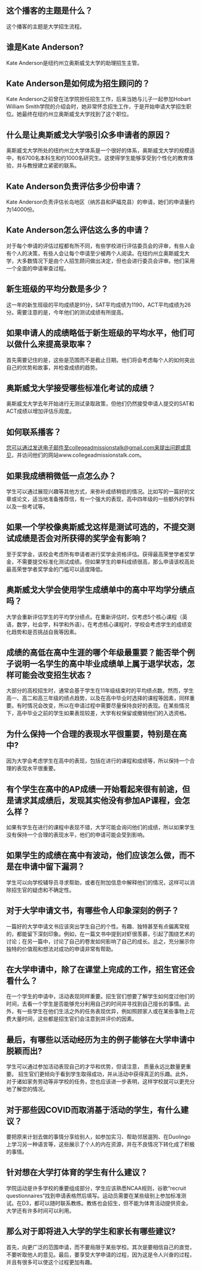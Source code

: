 
## 这个播客的主题是什么？

这个播客的主题是大学招生流程。


## 谁是Kate Anderson?

Kate Anderson是纽约州立奥斯威戈大学的助理招生主管。


## Kate Anderson是如何成为招生顾问的？

Kate Anderson之前曾在法学院担任招生工作，后来当她与儿子一起参加Hobart William Smith学院的介绍会时，她非常怀念招生工作，于是开始申请大学招生职位。她最终在纽约州立奥斯威戈大学找到了这个职位。


## 什么是让奥斯威戈大学吸引众多申请者的原因？

奥斯威戈大学所处的纽约州立大学体系是一个很好的体系，奥斯威戈大学的规模适中，有6700名本科生和约1000名研究生。这使得学生能够享受到个性化的教育体验，并与教授建立紧密的联系。


## Kate Anderson负责评估多少份申请？

Kate Anderson负责评估长岛地区（纳苏县和萨福克县）的申请，她们的申请量约为14000份。


## Kate Anderson怎么评估这么多的申请？

对于每个申请的评估过程都有所不同，有些学校进行评估委员会的评审，有些人会有个人的决策，有些人会让每个申请至少被两个人阅读。在纽约州立奥斯威戈大学，大多数情况下是由个人招生顾问做出决定，但也会进行委员会评审。他们采用一个全面的申请审查过程。


## 新生班级的平均分数是多少？

这一年的新生班级的平均成绩是91分，SAT平均成绩为1190，ACT平均成绩为26分。需要注意的是，今年他们的测试成绩有所提高。


## 如果申请人的成绩略低于新生班级的平均水平，他们可以做什么来提高录取率？

首先需要记住的是，这些是范围而不是截止日期。他们将会考虑每个人的如何突出自己的优势和故事，并检查成绩的趋势。


## 奥斯威戈大学接受哪些标准化考试的成绩？

奥斯威戈大学去年开始进行无测试录取政策，但他们仍然接受申请人提交的SAT和ACT成绩以增加评估乐观度。


## 如何联系播客？

您可以通过发送电子邮件至collegeadmissionstalk@gmail.com来提出问题或意见，并访问他们的网站www.collegeadmissionstalk.com。


## 如果我成绩稍微低一点怎么办？


学生可以通过展现兴趣等其他方式，来弥补成绩稍低的情况。比如写的一篇好的文章或论文，适当地准备推荐信，有一个强大的表现，高中四年级的一些额外的学科以及一些考试等。


## 如果一个学校像奥斯威戈这样是测试可选的，不提交测试成绩是否会对所获得的奖学金有影响？


至于奖学金，该校会考虑所有申请者进行奖学金资格评估。获得最高荣誉学者奖学金，不需要提交标准化测试成绩。但如果学生的单科成绩很高，那么申请该校高处最高荣誉学者奖学金的门槛可以适度降低。


## 奥斯威戈大学会使用学生成绩单中的高中平均学分绩点吗？


大学会重新评估学生的平均学分绩点。在重新评估时，仅考虑5个核心课程（英语，数学，社会学，科学和外语）。在考虑核心课程时，学校会考虑学生的成绩变化趋势和是否挑战自我等因素。


## 成绩的高低在高中生涯的哪个年级最重要？能否举个例子说明一名学生的高中毕业成绩单上属于退学状态，怎样可能会改变招生状态？


大部分的高校招生时，通常会基于学生在11年级结束时的平均绩点数。然而，学生高一、高二和高三年级的绩点趋势，以及在高中毕业时选择的课程等因素，同样重要。有时情况会改变，所以在申请过程中需要尽量保持良好的表现。在某些情况下，高中毕业之前的学生如果表现较差，大学有权保留或撤销他们的入选资格。


## 为什么保持一个合理的表现水平很重要，特别是在高中?

因为大学会考虑学生在高中的表现，包括在进行的课程和成绩等，所以保持一个合理的表现水平很重要。


## 有个学生在高中的AP成绩一开始看起来很有前途，但是请求其成绩后，发现其实他没有参加AP课程，会怎么样？

如果有学生在进行的课程中表现不错，大学可能会询问他们的成绩，所以如果学生没有保持一个合理的表现水平，他们的申请可能会受到影响。


## 如果学生的成绩在高中有波动，他们应该怎么做，而不是在申请中留下漏洞？

学生可以向学校辅导员寻求帮助，或者在附加信息中解释他们的情况，这样可以消除招生官的疑虑和不确定性。 


## 对于大学申请文书，有哪些令人印象深刻的例子？

一篇好的大学申请文书应该突出学生自己的个性。有趣、独特甚至有点偏离常规的，都能留下深刻印象。例如，在一篇文书中提到对虾很羡慕，引起了围绕艺术的讨论；在另一篇中，讨论了自己的卷发如何影响了自己的成长。总之，充分展示你独特的价值观和想法对成功的申请非常有帮助。


## 在大学申请中，除了在课堂上完成的工作，招生官还会看什么？

在一个学生的申请中，活动表现同样重要。招生官们想要了解学生如何度过他们的时间，去看一个学生是否能够充分利用自己的时间并寻找到自己擅长的事情。此外，有一些学生在他们生活之外的任务表现优异，例如照顾家人或在某些事物上花费大量时间，这些都是招生官们会注意到并评价的因素。 


## 最后，有哪些以活动经历为主的例子能够在大学申请中脱颖而出?

学生可以通过参加活动表现自己的才华和优势，但请注意， 质量永远比数量更重要。 招生官们更倾向于看到学生取得成功，并从活动中获得真正的乐趣。此外，对于诸如家务劳动等非学校的任务，您也应该进一步表明，这样学校就可以更充分地了解您的情况。


## 对于那些因COVID而取消基于活动的学生，有什么建议？

要把原来计划去做的事情分享给别人，如参加实习、帮助邻居遛狗、在Duolingo上学习另一种语言等，这些展示了个人的内在资源，并在不良情况下转化成了积极的事情。


## 针对想在大学打体育的学生有什么建议？

学院运动是许多学校的重要组成部分，学生应该熟悉NCAA规则，谷歌“recruit questionnaires”找到申请表格然后填写。运动员需要在某些级别上参加标准测试。在D3，都可以随时联系教练。教练也会招生，但不能为体育活动提供资金。大学还有许多时间可以利用。


## 那么对于即将进入大学的学生和家长有哪些建议?

首先，向更广泛的范围申请，而不要局限于某些学校。其次是要相信自己的直觉，不要听取他人的意见。最后，要享受大学申请的过程，因为这是令人兴奋的过程，并且有很多可以使这个过程更加有趣。

